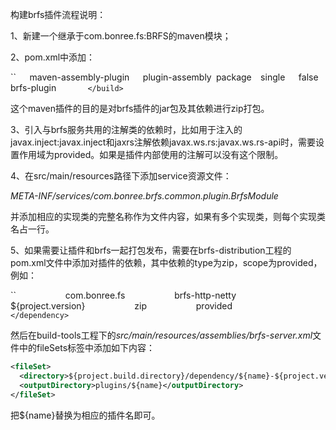 构建brfs插件流程说明：

1、新建一个继承于com.bonree.fs:BRFS的maven模块；

2、pom.xml中添加：

``<build>`
		`<plugins>`
			`<plugin>`
				`<artifactId>maven-assembly-plugin</artifactId>`
				`<executions>`
					`<execution>`
						`<id>plugin-assembly</id>`
						`<phase>package</phase>`
						`<goals>`
							`<goal>single</goal>`
						`</goals>`
						`<configuration>`
							`<appendAssemblyId>false</appendAssemblyId>`
							`<descriptorRefs>`
								`<descriptorRef>brfs-plugin</descriptorRef>`
							`</descriptorRefs>`
						`</configuration>`
					`</execution>`
				`</executions>`
			`</plugin>`
		`</plugins>`
	</build>`

这个maven插件的目的是对brfs插件的jar包及其依赖进行zip打包。

3、引入与brfs服务共用的注解类的依赖时，比如用于注入的javax.inject:javax.inject和jaxrs注解依赖javax.ws.rs:javax.ws.rs-api时，需要设置作用域为provided。如果是插件内部使用的注解可以没有这个限制。

4、在src/main/resources路径下添加service资源文件：

*META-INF/services/com.bonree.brfs.common.plugin.BrfsModule*

并添加相应的实现类的完整名称作为文件内容，如果有多个实现类，则每个实现类名占一行。

5、如果需要让插件和brfs一起打包发布，需要在brfs-distribution工程的pom.xml文件中添加对插件的依赖，其中依赖的type为zip，scope为provided，例如：

​        ``<dependency>`
​            `<groupId>com.bonree.fs</groupId>`
​            `<artifactId>brfs-http-netty</artifactId>`
​            `<version>${project.version}</version>`
​            `<type>zip</type>`
​            `<scope>provided</scope>`
​        </dependency>`

然后在build-tools工程下的*src/main/resources/assemblies/brfs-server.xml*文件中的fileSets标签中添加如下内容：

```xml
<fileSet>
  <directory>${project.build.directory}/dependency/${name}-${project.version}</directory>
  <outputDirectory>plugins/${name}</outputDirectory>
</fileSet>
```
把${name}替换为相应的插件名即可。